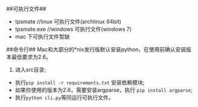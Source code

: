 ##可执行文件##

* tpsmate //linux 可执行文件(archlinux 64bit)
* tpsmate.exe //windows 可执行文件(windows 7)
* mac 下可执行文件暂缺

##命令行##
Mac和大部分的*nix发行版默认安装python，在使用前确认安装版本最低要求为2.6。

1. 进入src目录;
- 执行```pip install -r requirements.txt``` 安装依赖模块;
- 如果你使用的版本为2.6，需要安装argparse，执行 ```pip install argparse```;
- 执行```python cli.py```等同运行可执行文件。
